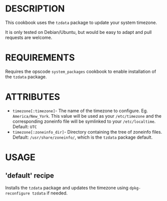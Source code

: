 # DESCRIPTION

This cookbook uses the `tzdata` package to update your system timezone.

It is only tested on Debian/Ubuntu, but would be easy to adapt and pull
requests are welcome.

# REQUIREMENTS

Requires the opscode `system_packages` cookbook to enable installation
of the `tzdata` package.

# ATTRIBUTES

* `timezone[:timezone]`- The name of the timezone to configure. Eg. `America/New_York`.
  This value will be used as your `/etc/timezone` and the corresponding zoneinfo file
  will be symlinked to your `/etc/localtime`.
  Default: `UTC`
* `timezone[:zoneinfo_dir]`- Directory containing the tree of zoneinfo files.
  Default: `/usr/share/zoneinfo/`, which is the `tzdata` package default.

# USAGE

## 'default' recipe

Installs the `tzdata` package and updates the timezone using
`dpkg-reconfigure tzdata` if needed.

